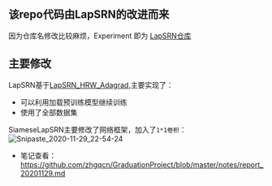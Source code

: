 ## 该repo代码由LapSRN的改进而来

因为仓库名修改比较麻烦，Experiment 即为 [LapSRN仓库](https://github.com/zhgqcn/GraduationProject/tree/master/LapSRN)

## 主要修改
LapSRN基于[LapSRN_HRW_Adagrad](https://github.com/zhgqcn/GraduationProject/tree/master/LapSRN/LapSRN_HRW_Adagrad),主要实现了：
- 可以利用加载预训练模型继续训练
- 使用了全部数据集

SiameseLapSRN主要修改了网络框架，加入了`1*1卷积`：
![Snipaste_2020-11-29_22-54-24](https://tva1.sinaimg.cn/large/005tpOh1ly1gl71lmj8eyj310x0jpq4p.jpg)

- 笔记查看：https://github.com/zhgqcn/GraduationProject/blob/master/notes/report_20201129.md
